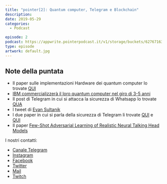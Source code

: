 ```yaml
---
title: "pointer[2]: Quantum computer, Telegram e Blockchain"
description:
date: 2019-05-29
categories:
  - Podcast

episode: 2
podcast: https://appwrite.pointerpodcast.it/v1/storage/buckets/627671639088838cd12f/files/91c81c83-8afd-41de-a9fc-e9cba970ccf9/view?project=6276715aaae4d6008ec9
type: episode
artwork: default.jpg
---
```


## Note della puntata

- Il paper sulle implementazioni Hardware dei quantum computer lo trovate [QUI](https://www.researchgate.net/publication/256498425_Quantum_Computing_Hardware_Implementation_Methods_A_Survey_over_Categories)
- [IBM commercializzerà il loro quantum computer nel giro di 3-5 anni](https://www.tomshardware.com/news/ibm-58-qubit-quantum-computer,39419.html)
- Il post di Telegram in cui si attacca la sicurezza di Whatsapp lo trovate [QUA](https://telegra.ph/Why-WhatsApp-Will-Never-Be-Secure-05-15)
- I tweet di [Evan Sultanik](https://twitter.com/ESultanik/status/1129026681291911168)
- I due paper in cui si parla della sicurezza di Telegram li trovate [QUI](https://www.incibe.es/extfrontinteco/img/File/intecocert/EstudiosInformes/INT_Telegram_EN.pdf) e [QUI](https://courses.csail.mit.edu/6.857/2017/project/19.pdf)
- Il paper [Few-Shot Adversarial Learning of Realistic Neural Talking Head Models](https://arxiv.org/abs/1905.08233)

I nostri contatti:

- [Canale Telegram](https://t.me/PointerPodcast)
- [Instagram](https://www.instagram.com/pointerpodcast/)
- [Facebook](https://www.facebook.com/pointerPodcast/)
- [Twitter](https://twitter.com/PointerPodcast)
- [Mail](info@pointerpodcast.it)
- [Twitch](https://www.twitch.tv/pointerpodcast)
